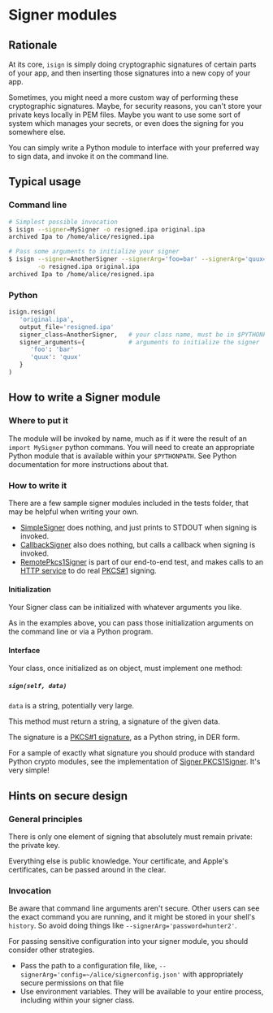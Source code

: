 # Signer modules

## Rationale

At its core, `isign` is simply doing cryptographic signatures
of certain parts of your app, and then inserting those signatures into a new copy of your app.
 
Sometimes, you might need a more custom way of performing these cryptographic signatures. Maybe, for security reasons, you can't store your private keys locally in PEM files. Maybe you want to use some sort of system which manages your secrets, or even does the signing for you somewhere else.

You can simply write a Python module to interface with your preferred way to sign data, and invoke it on the 
command line.

## Typical usage

### Command line
```bash
# Simplest possible invocation
$ isign --signer=MySigner -o resigned.ipa original.ipa
archived Ipa to /home/alice/resigned.ipa

# Pass some arguments to initialize your signer
$ isign --signer=AnotherSigner --signerArg='foo=bar' --signerArg='quux=quuux' \
        -o resigned.ipa original.ipa
archived Ipa to /home/alice/resigned.ipa        
```

### Python
```python
isign.resign(
   'original.ipa',
   output_file='resigned.ipa'
   signer_class=AnotherSigner,   # your class name, must be in $PYTHONPATH 
   signer_arguments={            # arguments to initialize the signer
      'foo': 'bar'
      'quux': 'quux'
   }
)
```

## How to write a Signer module

### Where to put it

The module will be invoked by name, much as if it were the result of an `import MySigner` python commans. 
You will need to create an appropriate Python module that is 
available within your `$PYTHONPATH`. See Python documentation for more instructions about that.

### How to write it

There are a few sample signer modules included in the tests folder, that may be helpful when writing your own.

* [SimpleSigner](../tests/testPythonLibDir/SimpleSigner) does nothing, and just prints to STDOUT when signing is invoked.
* [CallbackSigner](../tests/testPythonLibDir/CallbackSigner) also does nothing, but calls a callback when signing is invoked.
* [RemotePkcs1Signer](../tests/testPythonLibDir/CallbackSigner) is part of our end-to-end test, and makes calls to an [HTTP service](../tests/signing_service.py) to do real [PKCS#1](https://en.wikipedia.org/wiki/PKCS_1) signing.

#### Initialization

Your Signer class can be initialized with whatever arguments you like.

As in the examples above, you can pass those initialization arguments on the command line or via a Python program.

#### Interface

Your class, once initialized as on object, must implement one method:

##### `sign(self, data)`

`data` is a string, potentially very large.

This method must return a string, a signature of the given data.

The signature is a [PKCS#1 signature](https://en.wikipedia.org/wiki/PKCS_1), as a Python string, in DER form. 

For a sample of exactly what signature you should produce with standard Python crypto modules, see the implementation of [Signer.PKCS1Signer](../isign/signer.py). It's very simple!


## Hints on secure design

### General principles
There is only one element of signing that absolutely must remain private: the private key.

Everything else is public knowledge. Your certificate, and Apple's certificates, can be passed around in the clear.

### Invocation
Be aware that command line arguments aren't secure. Other users can see the exact command you are running, and 
it might be stored in your shell's `history`. So avoid doing things like `--signerArg='password=hunter2'`.

For passing sensitive configuration into your signer module, you should consider other strategies.

* Pass the path to a configuration file, like, `--signerArg='config=~/alice/signerconfig.json'` 
  with appropriately secure permissions on that file
* Use environment variables. They will be available to your entire process, including within your signer class.
